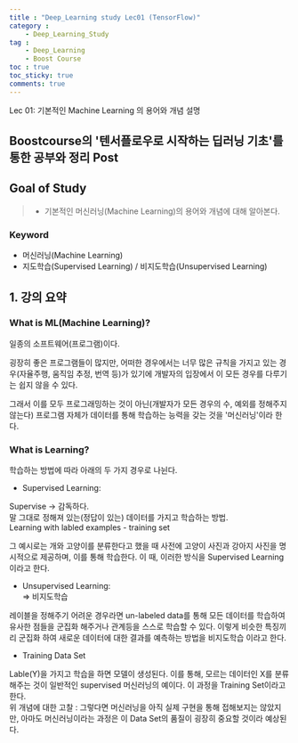 ```yaml
---
title : "Deep_Learning study Lec01 (TensorFlow)"
category :
    - Deep_Learning_Study
tag :
    - Deep_Learning
    - Boost Course
toc : true
toc_sticky: true
comments: true
---
```


Lec 01: 기본적인 Machine Learning 의 용어와 개념 설명

## Boostcourse의 '텐서플로우로 시작하는 딥러닝 기초'를 통한 공부와 정리 Post

## Goal of Study
> - 기본적인 머신러닝(Machine Learning)의 용어와 개념에 대해 알아본다.  

### Keyword
- 머신러닝(Machine Learning)
- 지도학습(Supervised Learning) / 비지도학습(Unsupervised Learning)

## 1. 강의 요약
### What is ML(Machine Learning)?
일종의 소프트웨어(프로그램)이다.  

굉장히 좋은 프로그램들이 많지만, 어떠한 경우에서는 너무 많은 규칙을 가지고 있는 경우(자율주행, 움직임 추정, 번역 등)가 있기에 개발자의 입장에서 이 모든 경우를 다루기는 쉽지 않을 수 있다.  

그래서 이를 모두 프로그래밍하는 것이 아닌(개발자가 모든 경우의 수, 예외를 정해주지 않는다) 프로그램 자체가 데이터를 통해 학습하는 능력을 갖는 것을 '머신러닝'이라 한다.  

### What is Learning?
학습하는 방법에 따라 아래의 두 가지 경우로 나뉜다.

- Supervised Learning:    
  
Supervise -> 감독하다.  
말 그대로 정해져 있는(정답이 있는) 데이터를 가지고 학습하는 방법.  
Learning with labled examples - training set

그 예시로는 개와 고양이를 분류한다고 했을 때 사전에 고양이 사진과 강아지 사진을 명시적으로 제공하며, 이를 통해 학습한다. 이 때, 이러한 방식을 Supervised Learning 이라고 한다.  

- Unsupervised Learning:  
=> 비지도학습

레이블을 정해주기 어려운 경우라면 un-labeled data를 통해 모든 데이터를 학습하여 유사한 점들을 군집화 해주거나 관계등을 스스로 학습할 수 있다. 이렇게 비슷한 특징끼리 군집화 하여 새로운 데이터에 대한 결과를 예측하는 방법을 비지도학습 이라고 한다.

- Training Data Set  
  
Lable(Y)을 가지고 학습을 하면 모델이 생성된다. 이를 통해, 모르는 데이터인 X를 분류해주는 것이 일반적인 supervised 머신러닝의 예이다. 이 과정을 Training Set이라고 한다.  
위 개념에 대한 고찰 : 그렇다면 머신러닝을 아직 실제 구현을 통해 접해보지는 않았지만, 아마도 머신러닝이라는 과정은 이 Data Set의 품질이 굉장히 중요할 것이라 예상된다.  













